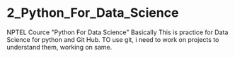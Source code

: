 # 2_Python_For_Data_Science
NPTEL Cource "Python For Data Science"
Basically This is practice for Data Science for python and Git Hub. 
TO use git, i need to work on projects to understand them, working on same.
